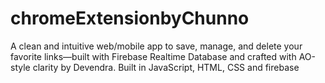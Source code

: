 # chromeExtensionbyChunno
A clean and intuitive web/mobile app to save, manage, and delete your favorite links—built with Firebase Realtime Database and crafted with AO-style clarity by Devendra. Built in JavaScript, HTML, CSS and firebase
